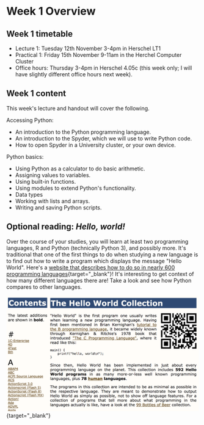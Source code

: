 # Week 1 Overview


## Week 1 timetable

* Lecture 1: Tuesday 12th November 3-4pm in Herschel LT1
* Practical 1: Friday 15th November 9-11am in the Herchel Computer Cluster
* Office hours: Thursday 3-4pm in Herschel 4.05c (this week only; I will have slightly different office hours next week).


## Week 1 content

This week's lecture and handout will cover the following.

Accessing Python:

* An introduction to the Python programming language.
* An introduction to the Spyder, which we will use to write Python code.
* How to open Spyder in a University cluster, or your own device.

Python basics:

* Using Python as a calculator to do basic arithmetic.
* Assigning values to variables.
* Using built-in functions.
* Using modules to extend Python's functionality.
* Data types
* Working with lists and arrays.
* Writing and saving Python scripts.


## Optional reading: *Hello, world!*

Over the course of your studies, you will learn at least two programming languages, R and Python (technically Python 3), and possibly more. It's traditional that one of the first things to do when studying a new language is to find out how to write a program which displays the message "Hello World". Here's a [website that describes how to do so in nearly 600 programming languages](http://helloworldcollection.de/){target="_blank"}! It's interesting to get context of how many different languages there are! Take a look and see how Python compares to other languages.


[![link to helloworldcollection.de website](/static/images/week1/helloworld.png)](http://helloworldcollection.de/){target="_blank"}





